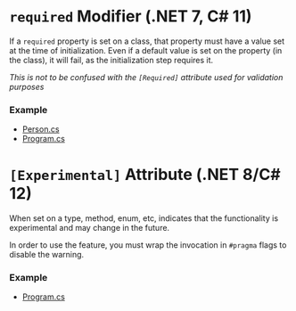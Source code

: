 # `required` Modifier (.NET 7, C# 11)

If a `required` property is set on a class, that property must have a value set at the time of initialization. Even if a default value is set on the property (in the class), it will fail, as the initialization step requires it. 

*This is not to be confused with the `[Required]` attribute used for validation purposes*

### Example
- [Person.cs](./Person.cs)
- [Program.cs](./Program.cs)

# `[Experimental]` Attribute (.NET 8/C# 12)

When set on a type, method, enum, etc, indicates that the functionality is experimental and may change in the future. 

In order to use the feature, you must wrap the invocation in `#pragma` flags to disable the warning. 

### Example
- [Program.cs](./Program.cs)